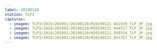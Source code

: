 ```yaml
---
label: 20190120
station: TLP3
capturas:
  - imagem: TLP3/2019/201901/20190120/M20190121_041939_TLP_3P.jpg
  - imagem: TLP3/2019/201901/20190120/M20190121_044517_TLP_3P.jpg
  - imagem: TLP3/2019/201901/20190120/M20190121_050354_TLP_3P.jpg
  - imagem: TLP3/2019/201901/20190120/M20190121_051357_TLP_3P.jpg
---
```


